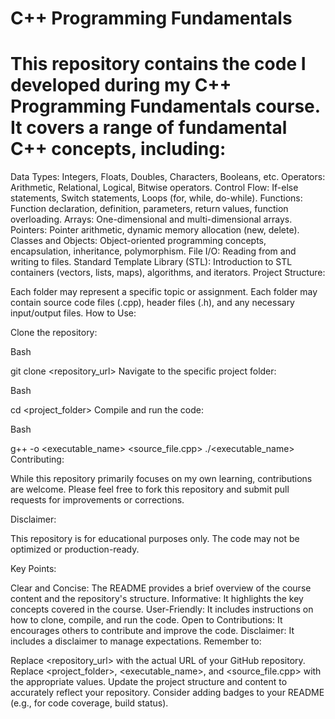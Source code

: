 # C++ Programming Fundamentals

# This repository contains the code I developed during my C++ Programming Fundamentals course. It covers a range of fundamental C++ concepts, including:

Data Types: Integers, Floats, Doubles, Characters, Booleans, etc.
Operators: Arithmetic, Relational, Logical, Bitwise operators.
Control Flow: If-else statements, Switch statements, Loops (for, while, do-while).
Functions: Function declaration, definition, parameters, return values, function overloading.
Arrays: One-dimensional and multi-dimensional arrays.
Pointers: Pointer arithmetic, dynamic memory allocation (new, delete).
Classes and Objects: Object-oriented programming concepts, encapsulation, inheritance, polymorphism.
File I/O: Reading from and writing to files.
Standard Template Library (STL): Introduction to STL containers (vectors, lists, maps), algorithms, and iterators.
Project Structure:

Each folder may represent a specific topic or assignment.
Each folder may contain source code files (.cpp), header files (.h), and any necessary input/output files.
How to Use:

Clone the repository:

Bash

git clone <repository_url>
Navigate to the specific project folder:

Bash

cd <project_folder>
Compile and run the code:

Bash

g++ -o <executable_name> <source_file.cpp> 
./<executable_name>
Contributing:

While this repository primarily focuses on my own learning, contributions are welcome. Please feel free to fork this repository and submit pull requests for improvements or corrections.

Disclaimer:

This repository is for educational purposes only. The code may not be optimized or production-ready.

Key Points:

Clear and Concise: The README provides a brief overview of the course content and the repository's structure.
Informative: It highlights the key concepts covered in the course.
User-Friendly: It includes instructions on how to clone, compile, and run the code.
Open to Contributions: It encourages others to contribute and improve the code.
Disclaimer: It includes a disclaimer to manage expectations.
Remember to:

Replace <repository_url> with the actual URL of your GitHub repository.
Replace <project_folder>, <executable_name>, and <source_file.cpp> with the appropriate values.
Update the project structure and content to accurately reflect your repository.
Consider adding badges to your README (e.g., for code coverage, build status).
